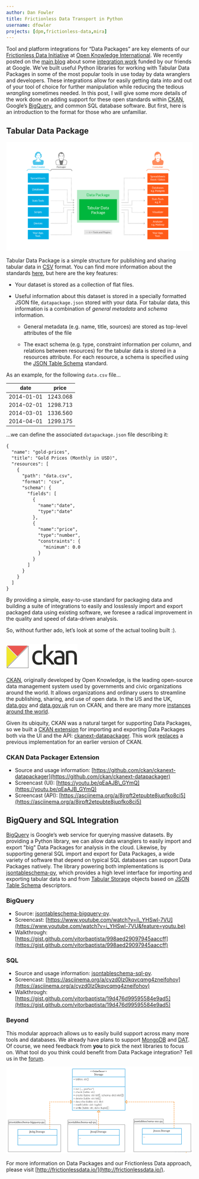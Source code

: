 ```yaml
---
author: Dan Fowler
title: Frictionless Data Transport in Python
username: dfowler
projects: [dpm,frictionless-data,mira]
---
```


Tool and platform integrations for “Data Packages” are key elements of
our [Frictionless Data Initiative](http://datapackages.org/) at
[Open Knowledge International](https://okfn.org/). We recently posted
on the [main blog](http://blog.okfn.org) about some
[integration work](http://blog.okfn.org/2016/02/01/google-funds-frictionless-data-initiative-at-open-knowledge/)
funded by our friends at Google. We’ve built useful Python libraries
for working with Tabular Data Packages in some of the most popular
tools in use today by data wranglers and developers. These
integrations allow for easily getting data into and out of your tool
of choice for further manipulation while reducing the tedious
*wrangling* sometimes needed. In this post, I will give some more
details of the work done on adding support for these open standards
within [CKAN](http://ckan.org/), Google’s
[BigQuery](http://bigquery.cloud.google.com/), and common SQL database
software.  But first, here is an introduction to the format for those
who are unfamiliar.

Tabular Data Package
--------------------

![](/img/posts/tabular-data-package.png)

Tabular Data Package is a simple structure for publishing and sharing
tabular data in
[CSV](http://datapackages.org/doc/tabular-data-package#csv) format.
You can find more information about the standards
[here](http://datapackages.org/standards), but here are the key
features:

- Your dataset is stored as a collection of flat files.
    
- Useful information about this dataset is stored in a specially
  formatted JSON file, `datapackage.json` stored with your
  data. For tabular data, this information is a combination of
  *general metadata* and *schema* information.

    - General metadata (e.g. name, title, sources) are stored as
      top-level attributes of the file

    - The exact schema (e.g. type, constraint information per
      column, and relations between resources) for the tabular
      data is stored in a resources attribute. For each resource,
      a schema is specified using the
      [JSON Table Schema](http://dataprotocols.org/json-table-schema/)
      standard.

As an example, for the following `data.csv` file...

| date | price |
|------|-------|
| 2014-01-01 | 1243.068 |
| 2014-02-01 | 1298.713 |
| 2014-03-01 | 1336.560 |
| 2014-04-01 | 1299.175 |


...we can define the associated `datapackage.json` file describing it:


    {
      "name": "gold-prices",
      "title": "Gold Prices (Monthly in USD)",
      "resources": [
        {
          "path": "data.csv",
          "format": "csv",
          "schema": {
            "fields": [
              {
                "name":"date",
                "type":"date"
              },
              {
                "name":"price", 
                "type":"number", 
                "constraints": {
                  "minimum": 0.0
                }
              }
            ]
          }
        }
      ]
    }


By providing a simple, easy-to-use standard for packaging data and
building a suite of integrations to easily and losslessly import and
export packaged data using existing software, we foresee a radical
improvement in the quality and speed of data-driven analysis.

So, without further ado, let’s look at some of the actual tooling built :).

![CKAN Logo](/img/posts/ckan-logo-s.png)
----

[CKAN](http://ckan.org/), originally developed by Open Knowledge, is
the leading open-source data management system used by governments and
civic organizations around the world.  It allows organizations and
ordinary users to streamline the publishing, sharing, and use of open
data.  In the US and the UK, [data.gov](http://www.data.gov/) and
[data.gov.uk](https://data.gov.uk/) run on CKAN, and there are many
more [instances around the world](http://ckan.org/instances/#).

Given its ubiquity, CKAN was a natural target for supporting Data
Packages, so we built a
[CKAN extension](http://docs.ckan.org/en/latest/extensions/index.html)
for importing and exporting Data Packages both via the UI and the API:
[ckanext-datapackager](https://github.com/ckan/ckanext-datapackager).
This work
[replaces](https://github.com/ckan/ckanext-datapackager#where-is-the-old-open-knowledges-data-packager)
a previous implementation for an earlier version of CKAN.

### CKAN Data Packager Extension

- Source and usage information: [https://github.com/ckan/ckanext-datapackager](https://github.com/ckan/ckanext-datapackager)
- Screencast (UI): [https://youtu.be/qEaAJB\_GYmQ](https://youtu.be/qEaAJB_GYmQ)
- Screencast (API): [https://asciinema.org/a/8jrpft2etpubte8jupfko8ci5](https://asciinema.org/a/8jrpft2etpubte8jupfko8ci5)

BigQuery and SQL Integration
----------------------------

[BigQuery](https://developers.google.com/apps-script/advanced/bigquery)
is Google’s web service for querying massive datasets.  By providing a
Python library, we can allow data wranglers to easily import and
export "big" Data Packages for analysis in the cloud.  Likewise, by
supporting general SQL import and export for Data Packages, a wide
variety of software that depend on typical SQL databases can support
Data Packages natively.  The library powering both implementations is
[jsontableschema-py](https://github.com/frictionlessdata/jsontableschema-py),
which provides a high level interface for importing and exporting
tabular data to and from
[Tabular Storage](https://github.com/frictionlessdata/jsontableschema-py#storage)
objects based on
[JSON Table Schema](http://dataprotocols.org/json-table-schema/)
descriptors.

### BigQuery 

- Source: [jsontableschema-bigquery-py](https://github.com/frictionlessdata/jsontableschema-bigquery-py).
- Screencast: [https://www.youtube.com/watch?v=i\_YHSwl-7VU](https://www.youtube.com/watch?v=i_YHSwl-7VU&feature=youtu.be)
- Walkthrough: [https://gist.github.com/vitorbaptista/998aed29097945aaccff](https://gist.github.com/vitorbaptista/998aed29097945aaccff)

### SQL 

- Source and usage information: [jsontableschema-sql-py](https://github.com/frictionlessdata/jsontableschema-sql-py).
- Screencast: [https://asciinema.org/a/cyzd0lz0kqvcqmg4zneifohov](https://asciinema.org/a/cyzd0lz0kqvcqmg4zneifohov)
- Walkthrough: [https://gist.github.com/vitorbaptista/19d476d99595584e9ad5](https://gist.github.com/vitorbaptista/19d476d99595584e9ad5)

### Beyond

This modular approach allows us to easily build support across many
more tools and databases.  We already have plans to support
[MongoDB](https://www.mongodb.org/) and
[DAT](https://github.com/maxogden/dat).  Of course, we need feedback
from **you** to pick the next libraries to focus on.  What tool do you
think could benefit from Data Package integration?  Tell us in the
[forum](https://discuss.okfn.org/c/frictionless-data).

![](/img/posts/tabular-storage-diagram.png)

For more information on Data Packages and our Frictionless Data
approach, please visit
[http://frictionlessdata.io/](http://frictionlessdata.io/).
